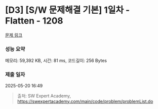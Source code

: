 # [D3] [S/W 문제해결 기본] 1일차 - Flatten - 1208 

[문제 링크](https://swexpertacademy.com/main/code/problem/problemDetail.do?contestProbId=AV139KOaABgCFAYh) 

### 성능 요약

메모리: 59,392 KB, 시간: 81 ms, 코드길이: 256 Bytes

### 제출 일자

2025-05-20 16:49



> 출처: SW Expert Academy, https://swexpertacademy.com/main/code/problem/problemList.do